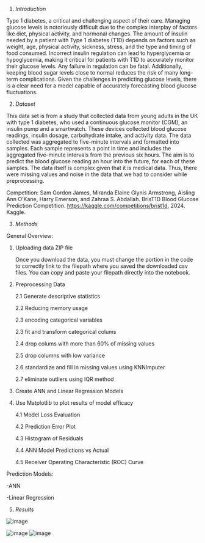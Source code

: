 1.	*Introduction*
   
Type 1 diabetes, a critical and challenging aspect of their care. Managing glucose levels is notoriously difficult due to the complex interplay of factors like diet, physical activity, and hormonal changes. The amount of insulin needed by a patient with Type 1 diabetes (T1D) depends on factors such as weight, age, physical activity, sickness, stress, and the type and timing of food consumed.
Incorrect insulin regulation can lead to hyperglycemia or hypoglycemia, making it critical for patients with T1D to accurately monitor their glucose levels. Any failure in regulation can be fatal.  Additionally, keeping blood sugar levels close to normal reduces the risk of many long-term complications. Given the challenges in predicting glucose levels, there is a clear need for a model capable of accurately forecasting blood glucose fluctuations.

2. *Dataset*

This data set is from a study that collected data from young adults in the UK with type 1 diabetes, who used a continuous glucose monitor (CGM), an insulin pump and a smartwatch. These devices collected blood glucose readings, insulin dosage, carbohydrate intake, and activity data. The data collected was aggregated to five-minute intervals and formatted into samples. Each sample represents a point in time and includes the aggregated five-minute intervals from the previous six hours. The aim is to predict the blood glucose reading an hour into the future, for each of these samples. The data itself is complex given that it is medical data. Thus, there were missing values and noise in the data that we had to consider while preprocessing. 

Competition: Sam Gordon James, Miranda Elaine Glynis Armstrong, Aisling Ann O'Kane, Harry Emerson, and Zahraa S. Abdallah. BrisT1D Blood Glucose Prediction Competition. https://kaggle.com/competitions/brist1d, 2024. Kaggle.

3.	*Methods*

General Overview:

1. Uploading data ZIP file

   Once you download the data, you must change the portion in the code to correctly link to the filepath where you saved the downloaded csv files. You can copy and paste your filepath directly into the notebook.

3. Preprocessing Data
   
   2.1 Generate descriptive statistics
   
   2.2 Reducing memory usage
   
   2.3 encoding categorical variables
   
   2.3 fit and transform categorical colums
   
   2.4 drop colums with more than 60% of missing values
   
   2.5 drop columns with low variance
   
   2.6 standardize and fill in missing values using KNNImputer
   
   2.7 eliminate outliers using IQR method
   

4. Create ANN and Linear Regression Models

5. Use Matplotlib to plot results of model efficacy
   
   4.1 Model Loss Evaluation
   
   4.2 Prediction Error Plot
   
   4.3 Histogram of Residuals

   4.4 ANN Model Predictions vs Actual
   
   4.5 Receiver Operating Characteristic (ROC) Curve


Prediction Models:

-ANN

-Linear Regression

5.	*Results*
   
   ![image](https://github.com/user-attachments/assets/6d392171-d76f-4c94-8503-c55ed0780404)

  ![image](https://github.com/user-attachments/assets/5416511d-bd26-43d3-a62f-0e9a55178e88)
  ![image](https://github.com/user-attachments/assets/db88d183-799e-4f96-8c28-c7a136b95163)


